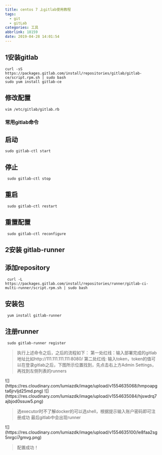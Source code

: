 ```yaml
---
title: centos 7 上gitlab使用教程
tags:
  - git
  - gitLab
categories: 工具
abbrlink: 18159
date: 2019-04-28 14:01:54
---
```

## 1安装gitlab
 ``` shell
curl -sS https://packages.gitlab.com/install/repositories/gitlab/gitlab-ce/script.rpm.sh | sudo bash 
sudo yum install gitlab-ce 
```

## 修改配置
``` shell
vim /etc/gitlab/gitlab.rb
 ```
### 常用gitlab命令
## 启动
``` shell
sudo gitlab-ctl start
 ```
## 停止
``` shell
 sudo gitlab-ctl stop
 ```
## 重启
```shell
 sudo gitlab-ctl restart
 ```
## 重置配置
```shell
 sudo gitlab-ctl reconfigure 
```
<!-- more -->

## 2安装 gitlab-runner
## 添加repository
```shell
 curl -L https://packages.gitlab.com/install/repositories/runner/gitlab-ci-multi-runner/script.rpm.sh | sudo bash
 ```
## 安装包
```shell
 yum install gitlab-runner
 ```
## 注册runner
```shell
 sudo gitlab-runner register
 ```
> 执行上述命令之后，之后的流程如下：
>第一处红线：输入部署完成的gitlab地址比如http://111.111.111.111:8080/
>第二处红线: 输入token，token的值可以在登录gitlab之后，下图所示位置找到，先点击右上方Admin Settings，再找到左侧列表的runners
<fancybox>
![](https://res.cloudinary.com/lumiazdk/image/upload/v1554635068/hmpoapgta6jrvljd25md.png)
![](https://res.cloudinary.com/lumiazdk/image/upload/v1554635084/hjswdrq7ajbjod0ssuw5.png)
</fancybox>


>选executor时不了解docker的可以选shell，根据提示输入账户密码即可注册成功
>最后gitlab中会出现runner

<fancybox>
![](https://res.cloudinary.com/lumiazdk/image/upload/v1554635100/le8faa2sg5nrgci7gmvg.png)
</fancybox>


>配置成功！
